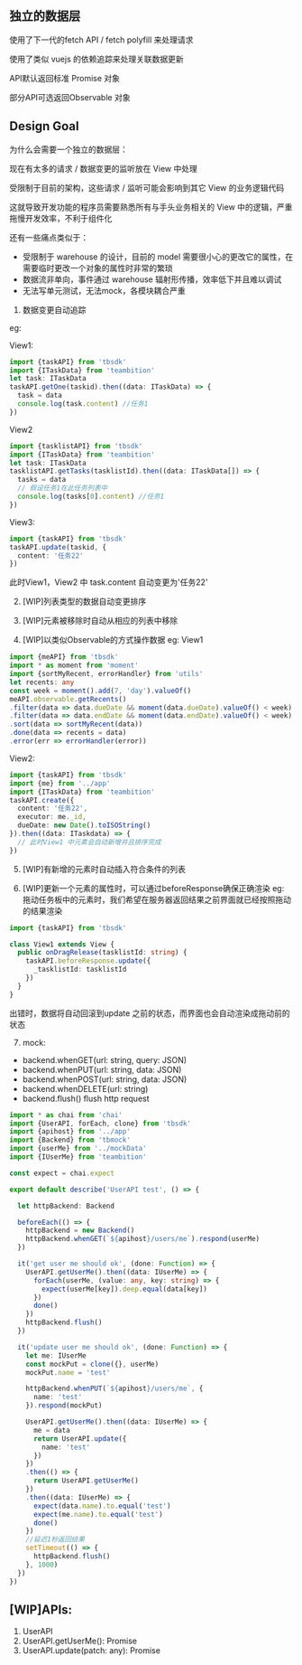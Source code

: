 ## 独立的数据层
  使用了下一代的fetch API / fetch polyfill 来处理请求

  使用了类似 vuejs 的依赖追踪来处理关联数据更新

  API默认返回标准 Promise 对象

  部分API可选返回Observable 对象
## Design Goal

为什么会需要一个独立的数据层：

现在有太多的请求 / 数据变更的监听放在 View 中处理

受限制于目前的架构，这些请求 / 监听可能会影响到其它 View 的业务逻辑代码

这就导致开发功能的程序员需要熟悉所有与手头业务相关的 View 中的逻辑，严重拖慢开发效率，不利于组件化

还有一些痛点类似于：
  - 受限制于 warehouse 的设计，目前的 model 需要很小心的更改它的属性，在需要临时更改一个对象的属性时非常的繁琐
  - 数据流非单向，事件通过 warehouse 辐射形传播，效率低下并且难以调试
  - 无法写单元测试，无法mock，各模块耦合严重

1. 数据变更自动追踪

  eg:

  View1:
  ```ts
  import {taskAPI} from 'tbsdk'
  import {ITaskData} from 'teambition'
  let task: ITaskData
  taskAPI.getOne(taskid).then((data: ITaskData) => {
    task = data
    console.log(task.content) //任务1
  })
  ```
  View2
  ```ts
  import {tasklistAPI} from 'tbsdk'
  import {ITaskData} from 'teambition'
  let task: ITaskData
  tasklistAPI.getTasks(tasklistId).then((data: ITaskData[]) => {
    tasks = data
    // 假设任务1在此任务列表中
    console.log(tasks[0].content) //任务1
  })
  ```
  View3:
  ```ts
  import {taskAPI} from 'tbsdk'
  taskAPI.update(taskid, {
    content: '任务22'
  })
  ```
  此时View1，View2 中 task.content 自动变更为'任务22'

2. [WIP]列表类型的数据自动变更排序

3. [WIP]元素被移除时自动从相应的列表中移除

4. [WIP]以类似Observable的方式操作数据
  eg:
  View1

  ```ts
  import {meAPI} from 'tbsdk'
  import * as moment from 'moment'
  import {sortMyRecent, errorHandler} from 'utils'
  let recents: any
  const week = moment().add(7, 'day').valueOf()
  meAPI.observable.getRecents()
  .filter(data => data.dueDate && moment(data.dueDate).valueOf() < week)
  .filter(data => data.endDate && moment(data.endDate).valueOf() < week)
  .sort(data => sortMyRecent(data))
  .done(data => recents = data)
  .error(err => errorHandler(error))
  ```
  View2:
  ```ts
  import {taskAPI} from 'tbsdk'
  import {me} from '../app'
  import {ITaskData} from 'teambition'
  taskAPI.create({
    content: '任务22',
    executor: me._id,
    dueDate: new Date().toISOString()
  }).then((data: ITaskdata) => {
    // 此时View1 中元素会自动新增并且排序完成
  })
  ```

5. [WIP]有新增的元素时自动插入符合条件的列表

6. [WIP]更新一个元素的属性时，可以通过beforeResponse确保正确渲染
  eg:
  拖动任务板中的元素时，我们希望在服务器返回结果之前界面就已经按照拖动的结果渲染
  ```ts
  import {taskAPI} from 'tbsdk'

  class View1 extends View {
    public onDragRelease(tasklistId: string) {
      taskAPI.beforeResponse.update({
        _tasklistId: tasklistId
      })
    }
  }
  ```
  出错时，数据将自动回滚到update 之前的状态，而界面也会自动渲染成拖动前的状态

7. mock:
  - backend.whenGET(url: string, query: JSON)
  - backend.whenPUT(url: string, data: JSON)
  - backend.whenPOST(url: string, data: JSON)
  - backend.whenDELETE(url: string)
  - backend.flush() flush http request

  ```ts
  import * as chai from 'chai'
  import {UserAPI, forEach, clone} from 'tbsdk'
  import {apihost} from '../app'
  import {Backend} from 'tbmock'
  import {userMe} from '../mockData'
  import {IUserMe} from 'teambition'

  const expect = chai.expect

  export default describe('UserAPI test', () => {

    let httpBackend: Backend

    beforeEach(() => {
      httpBackend = new Backend()
      httpBackend.whenGET(`${apihost}/users/me`).respond(userMe)
    })

    it('get user me should ok', (done: Function) => {
      UserAPI.getUserMe().then((data: IUserMe) => {
        forEach(userMe, (value: any, key: string) => {
          expect(userMe[key]).deep.equal(data[key])
        })
        done()
      })
      httpBackend.flush()
    })

    it('update user me should ok', (done: Function) => {
      let me: IUserMe
      const mockPut = clone({}, userMe)
      mockPut.name = 'test'

      httpBackend.whenPUT(`${apihost}/users/me`, {
        name: 'test'
      }).respond(mockPut)

      UserAPI.getUserMe().then((data: IUserMe) => {
        me = data
        return UserAPI.update({
          name: 'test'
        })
      })
      .then(() => {
        return UserAPI.getUserMe()
      })
      .then((data: IUserMe) => {
        expect(data.name).to.equal('test')
        expect(me.name).to.equal('test')
        done()
      })
      //延迟1秒返回结果
      setTimeout(() => {
        httpBackend.flush()
      }, 1000)
    })
  })

  ```

## [WIP]APIs:

1. UserAPI
  1. UserAPI.getUserMe(): Promise<IUserMe>
  2. UserAPI.update(patch: any): Promise<void>